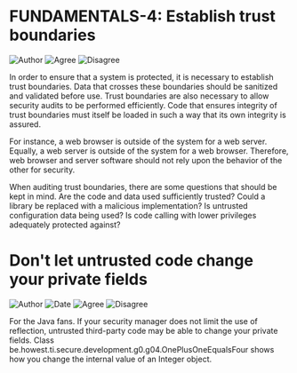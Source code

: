 # FUNDAMENTALS-4: Establish trust boundaries

![Author](https://img.shields.io/badge/Author-Oracle-blue.svg)
![Agree](https://img.shields.io/badge/AGREE-2-green.svg)
![Disagree](https://img.shields.io/badge/DISAGREE-0-red.svg)

In order to ensure that a system is protected, it is necessary to establish trust boundaries. Data that crosses these boundaries should be sanitized and validated before use. Trust boundaries are also necessary to allow security audits to be performed efficiently. Code that ensures integrity of trust boundaries must itself be loaded in such a way that its own integrity is assured.

For instance, a web browser is outside of the system for a web server. Equally, a web server is outside of the system for a web browser. Therefore, web browser and server software should not rely upon the behavior of the other for security.

When auditing trust boundaries, there are some questions that should be kept in mind. Are the code and data used sufficiently trusted? Could a library be replaced with a malicious implementation? Is untrusted configuration data being used? Is code calling with lower privileges adequately protected against?

# Don't let untrusted code change your private fields
![Author](https://img.shields.io/badge/Author-Manu.DeWitte-blue.svg)
![Date](https://img.shields.io/badge/Date-20171020-lightgrey.svg)
![Agree](https://img.shields.io/badge/AGREE-0-green.svg)
![Disagree](https://img.shields.io/badge/DISAGREE-0-red.svg)

For the Java fans. If your security manager does not limit the use of reflection, untrusted third-party code may be able 
to change your private fields. Class be.howest.ti.secure.development.g0.g04.OnePlusOneEqualsFour shows how you change 
the internal value of an Integer object.